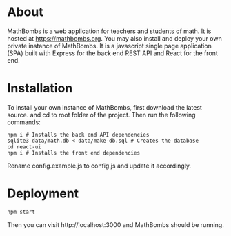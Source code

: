 
# About

MathBombs is a web application for teachers and students of math.
It is hosted at https://mathbombs.org. You may also install and deploy
your own private instance of MathBombs.
It is a javascript single page application (SPA) built with Express
for the back end REST API and React for the front end.

# Installation

To install your own instance of MathBombs, first download the latest source.
and cd to root folder of the project. Then run the following commands:

    npm i # Installs the back end API dependencies
    sqlite3 data/math.db < data/make-db.sql # Creates the database
    cd react-ui
    npm i # Installs the front end dependencies

Rename config.example.js to config.js and update it accordingly.

# Deployment

    npm start

Then you can visit http://localhost:3000 and MathBombs should be running.

